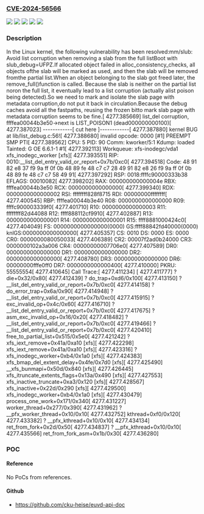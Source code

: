 ### [CVE-2024-56566](https://cve.mitre.org/cgi-bin/cvename.cgi?name=CVE-2024-56566)
![](https://img.shields.io/static/v1?label=Product&message=Linux&color=blue)
![](https://img.shields.io/static/v1?label=Version&message=&color=brightgreen)
![](https://img.shields.io/static/v1?label=Version&message=2.6.22%20&color=brightgreen)
![](https://img.shields.io/static/v1?label=Version&message=643b113849d8faa68c9f01c3c9d929bfbffd50bd%20&color=brightgreen)
![](https://img.shields.io/static/v1?label=Vulnerability&message=n%2Fa&color=blue)

### Description

In the Linux kernel, the following vulnerability has been resolved:mm/slub: Avoid list corruption when removing a slab from the full listBoot with slub_debug=UFPZ.If allocated object failed in alloc_consistency_checks, all objects ofthe slab will be marked as used, and then the slab will be removed fromthe partial list.When an object belonging to the slab got freed later, the remove_full()function is called. Because the slab is neither on the partial list noron the full list, it eventually lead to a list corruption (actually alist poison being detected).So we need to mark and isolate the slab page with metadata corruption,do not put it back in circulation.Because the debug caches avoid all the fastpaths, reusing the frozen bitto mark slab page with metadata corruption seems to be fine.[ 4277.385669] list_del corruption, ffffea00044b3e50->next is LIST_POISON1 (dead000000000100)[ 4277.387023] ------------[ cut here ]------------[ 4277.387880] kernel BUG at lib/list_debug.c:56![ 4277.388680] invalid opcode: 0000 [#1] PREEMPT SMP PTI[ 4277.389562] CPU: 5 PID: 90 Comm: kworker/5:1 Kdump: loaded Tainted: G           OE      6.6.1-1 #1[ 4277.392113] Workqueue: xfs-inodegc/vda1 xfs_inodegc_worker [xfs][ 4277.393551] RIP: 0010:__list_del_entry_valid_or_report+0x7b/0xc0[ 4277.394518] Code: 48 91 82 e8 37 f9 9a ff 0f 0b 48 89 fe 48 c7 c7 28 49 91 82 e8 26 f9 9a ff 0f 0b 48 89 fe 48 c7 c7 58 49 91[ 4277.397292] RSP: 0018:ffffc90000333b38 EFLAGS: 00010082[ 4277.398202] RAX: 000000000000004e RBX: ffffea00044b3e50 RCX: 0000000000000000[ 4277.399340] RDX: 0000000000000002 RSI: ffffffff828f8715 RDI: 00000000ffffffff[ 4277.400545] RBP: ffffea00044b3e40 R08: 0000000000000000 R09: ffffc900003339f0[ 4277.401710] R10: 0000000000000003 R11: ffffffff82d44088 R12: ffff888112cf9910[ 4277.402887] R13: 0000000000000001 R14: 0000000000000001 R15: ffff8881000424c0[ 4277.404049] FS:  0000000000000000(0000) GS:ffff88842fd40000(0000) knlGS:0000000000000000[ 4277.405357] CS:  0010 DS: 0000 ES: 0000 CR0: 0000000080050033[ 4277.406389] CR2: 00007f2ad0b24000 CR3: 0000000102a3a006 CR4: 00000000007706e0[ 4277.407589] DR0: 0000000000000000 DR1: 0000000000000000 DR2: 0000000000000000[ 4277.408780] DR3: 0000000000000000 DR6: 00000000fffe0ff0 DR7: 0000000000000400[ 4277.410000] PKRU: 55555554[ 4277.410645] Call Trace:[ 4277.411234]  <TASK>[ 4277.411777]  ? die+0x32/0x80[ 4277.412439]  ? do_trap+0xd6/0x100[ 4277.413150]  ? __list_del_entry_valid_or_report+0x7b/0xc0[ 4277.414158]  ? do_error_trap+0x6a/0x90[ 4277.414948]  ? __list_del_entry_valid_or_report+0x7b/0xc0[ 4277.415915]  ? exc_invalid_op+0x4c/0x60[ 4277.416710]  ? __list_del_entry_valid_or_report+0x7b/0xc0[ 4277.417675]  ? asm_exc_invalid_op+0x16/0x20[ 4277.418482]  ? __list_del_entry_valid_or_report+0x7b/0xc0[ 4277.419466]  ? __list_del_entry_valid_or_report+0x7b/0xc0[ 4277.420410]  free_to_partial_list+0x515/0x5e0[ 4277.421242]  ? xfs_iext_remove+0x41a/0xa10 [xfs][ 4277.422298]  xfs_iext_remove+0x41a/0xa10 [xfs][ 4277.423316]  ? xfs_inodegc_worker+0xb4/0x1a0 [xfs][ 4277.424383]  xfs_bmap_del_extent_delay+0x4fe/0x7d0 [xfs][ 4277.425490]  __xfs_bunmapi+0x50d/0x840 [xfs][ 4277.426445]  xfs_itruncate_extents_flags+0x13a/0x490 [xfs][ 4277.427553]  xfs_inactive_truncate+0xa3/0x120 [xfs][ 4277.428567]  xfs_inactive+0x22d/0x290 [xfs][ 4277.429500]  xfs_inodegc_worker+0xb4/0x1a0 [xfs][ 4277.430479]  process_one_work+0x171/0x340[ 4277.431227]  worker_thread+0x277/0x390[ 4277.431962]  ? __pfx_worker_thread+0x10/0x10[ 4277.432752]  kthread+0xf0/0x120[ 4277.433382]  ? __pfx_kthread+0x10/0x10[ 4277.434134]  ret_from_fork+0x2d/0x50[ 4277.434837]  ? __pfx_kthread+0x10/0x10[ 4277.435566]  ret_from_fork_asm+0x1b/0x30[ 4277.436280]  </TASK>

### POC

#### Reference
No PoCs from references.

#### Github
- https://github.com/cku-heise/euvd-api-doc

